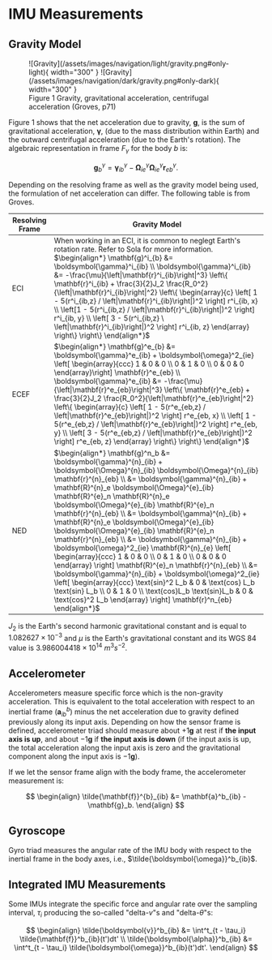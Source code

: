 # IMU Measurements

## Gravity Model

<figure markdown>
  ![Gravity](/assets/images/navigation/light/gravity.png#only-light){ width="300" }
  ![Gravity](/assets/images/navigation/dark/gravity.png#only-dark){ width="300" }
  <figcaption>Figure 1 Gravity, gravitational acceleration, centrifugal acceleration (Groves, p71)</figcaption>
</figure>

Figure 1 shows that the net acceleration due to gravity, $\mathbf{g}$, is the sum of gravitational acceleration, $\boldsymbol{\gamma}$, (due to the mass distribution within Earth) and the outward centrifugal acceleration (due to the Earth's rotation). The algebraic representation in frame $F_{\gamma}$ for the body $b$ is:

$$
\mathbf{g}^\gamma_{b} = \boldsymbol{\gamma}^{\gamma}_{ib} - \boldsymbol{\Omega}^\gamma_{i e} \boldsymbol{\Omega}^\gamma_{i e} \mathbf{r}^\gamma_{eb}.
$$

Depending on the resolving frame as well as the gravity model being used, the formulation of net acceleration can differ. The following table is from Groves.

| Resolving Frame | Gravity Model |
| --------------- | ------------- |
| ECI | When working in an ECI, it is common to neglegt Earth's rotation rate. Refer to Sola for more information. <br> $\begin{align*} \mathbf{g}^i_{b} &= \boldsymbol{\gamma}^i_{ib} \\ \boldsymbol{\gamma}^i_{ib} &=  -\frac{\mu}{\left\|\mathbf{r}^i_{ib}\right\|^3} \left\{ \mathbf{r}^i_{ib} + \frac{3}{2}J_2 \frac{R_0^2}{\left\|\mathbf{r}^i_{ib}\right\|^2} \left\{ \begin{array}{c} \left[ 1 - 5(r^i_{ib,z} / \left\|\mathbf{r}^i_{ib}\right\|)^2 \right] r^i_{ib, x} \\ \left[1 - 5(r^i_{ib,z} / \left\|\mathbf{r}^i_{ib}\right\|)^2 \right] r^i_{ib, y} \\ \left[ 3 - 5(r^i_{ib,z} \ \left\|\mathbf{r}^i_{ib}\right\|)^2 \right] r^i_{ib, z} \end{array} \right\} \right\} \end{align*}$ |
| ECEF | $\begin{align*} \mathbf{g}^e_{b} &= \boldsymbol{\gamma}^e_{ib} + \boldsymbol{\omega}^2_{ie} \left[ \begin{array}{ccc} 1 & 0 & 0 \\ 0 & 1 & 0 \\ 0 & 0 & 0 \end{array}\right] \mathbf{r}^e_{eb} \\ \boldsymbol{\gamma}^e_{ib} &= -\frac{\mu}{\left\|\mathbf{r}^e_{eb}\right\|^3} \left\{ \mathbf{r}^e_{eb} + \frac{3}{2}J_2 \frac{R_0^2}{\left\|\mathbf{r}^e_{eb}\right\|^2}  \left\{ \begin{array}{c} \left[ 1 - 5(r^e_{eb,z} / \left\|\mathbf{r}^e_{eb}\right\|)^2 \right] r^e_{eb, x} \\ \left[ 1 - 5(r^e_{eb,z} / \left\|\mathbf{r}^e_{eb}\right\|)^2 \right] r^e_{eb, y} \\ \left[ 3 - 5(r^e_{eb,z} / \left\|\mathbf{r}^e_{eb}\right\|)^2 \right] r^e_{eb, z} \end{array} \right\} \right\} \end{align*}$ |
| NED | $\begin{align*} \mathbf{g}^n_b &= \boldsymbol{\gamma}^{n}_{ib} + \boldsymbol{\Omega}^{n}_{ib} \boldsymbol{\Omega}^{n}_{ib} \mathbf{r}^{n}_{eb} \\ &= \boldsymbol{\gamma}^{n}_{ib} + \mathbf{R}^{n}_e \boldsymbol{\Omega}^{e}_{ib} \mathbf{R}^{e}_n \mathbf{R}^{n}_e \boldsymbol{\Omega}^{e}_{ib} \mathbf{R}^{e}_n \mathbf{r}^{n}_{eb} \\ &= \boldsymbol{\gamma}^{n}_{ib} + \mathbf{R}^{n}_e \boldsymbol{\Omega}^{e}_{ib} \boldsymbol{\Omega}^{e}_{ib} \mathbf{R}^{e}_n \mathbf{r}^{n}_{eb} \\ &= \boldsymbol{\gamma}^{n}_{ib} + \boldsymbol{\omega}^2_{ie} \mathbf{R}^{n}_{e} \left[ \begin{array}{ccc} 1 & 0 & 0 \\ 0 & 1 & 0 \\ 0 & 0 & 0 \end{array} \right] \mathbf{R}^{e}_n \mathbf{r}^{n}_{eb} \\ &= \boldsymbol{\gamma}^{n}_{ib} + \boldsymbol{\omega}^2_{ie} \left[ \begin{array}{ccc} \text{sin}^2 L_b & 0 & \text{cos} L_b \text{sin} L_b \\ 0 & 1 & 0 \\ \text{cos}L_b \text{sin}L_b & 0 & \text{cos}^2 L_b \end{array} \right] \mathbf{r}^n_{eb} \end{align*}$ |

$J_2$ is the Earth's second harmonic gravitational constant and is equal to $1.082627 \times 10^{-3}$ and 
$\mu$ is the Earth's gravitational constant and its WGS 84 value is $3.986004418 \times 10^{14} \ m^3 s^{-2}$.

## Accelerometer

Accelerometers measure specific force which is the non-gravity acceleration. This is equivalent to the total acceleration with respect to an inertial frame ($\mathbf{a}^b_{ib}$) minus the net acceleration due to gravity defined previously along its input axis. Depending on how the sensor frame is defined, accelerometer triad should measure about $+1\mathbf{g}$ at rest if **the input axis is up**, and about $-1\mathbf{g}$ if **the input axis is down** (if the input axis is up, the total acceleration along the input axis is zero and the gravitational component along the input axis is $-1\mathbf{g}$).

If we let the sensor frame align with the body frame, the accelerometer measurement is:

$$
\begin{align}
\tilde{\mathbf{f}}^{b}_{ib} &= \mathbf{a}^b_{ib} - \mathbf{g}_b.
\end{align}
$$

## Gyroscope

Gyro triad measures the angular rate of the IMU body with respect to the inertial frame in the body axes, i.e., $\tilde{\boldsymbol{\omega}}^b_{ib}$.

## Integrated IMU Measurements

Some IMUs integrate the specific force and angular rate over the sampling interval, $\tau_i$ producing the so-called "delta-$v$"s and "delta-$\theta$"s:

$$
\begin{align}
\tilde{\boldsymbol{v}}^b_{ib} &= \int^t_{t - \tau_i} \tilde{\mathbf{f}}^b_{ib}(t')dt' \\
\tilde{\boldsymbol{\alpha}}^b_{ib} &= \int^t_{t - \tau_i} \tilde{\boldsymbol{\omega}}^b_{ib}(t')dt'.
\end{align}
$$
